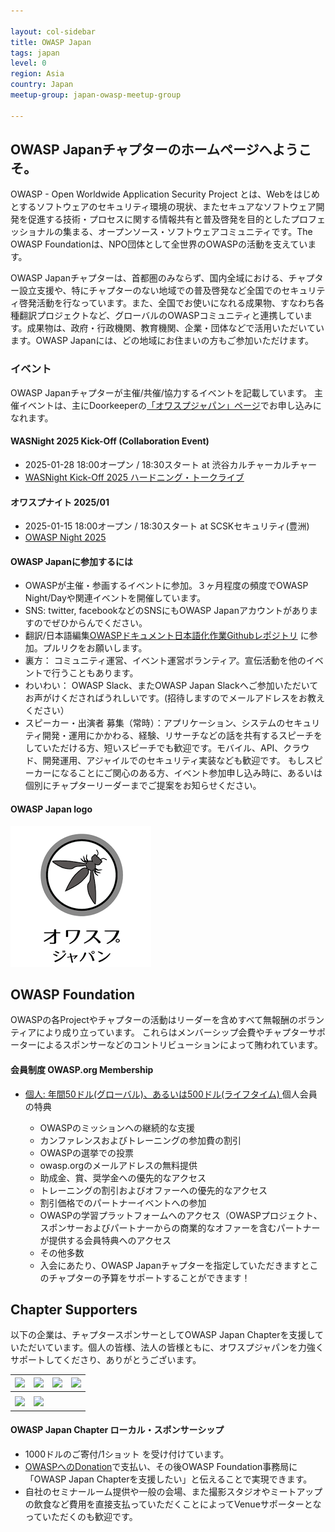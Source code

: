 ```yaml
---

layout: col-sidebar
title: OWASP Japan
tags: japan
level: 0
region: Asia
country: Japan
meetup-group: japan-owasp-meetup-group

---
```


## OWASP Japanチャプターのホームページへようこそ。

OWASP - Open Worldwide Application Security Project とは、Webをはじめとするソフトウェアのセキュリティ環境の現状、またセキュアなソフトウェア開発を促進する技術・プロセスに関する情報共有と普及啓発を目的としたプロフェッショナルの集まる、オープンソース・ソフトウェアコミュニティです。The OWASP Foundationは、NPO団体として全世界のOWASPの活動を支えています。

OWASP Japanチャプターは、首都圏のみならず、国内全域における、チャプター設立支援や、特にチャプターのない地域での普及啓発など全国でのセキュリティ啓発活動を行なっています。また、全国でお使いになれる成果物、すなわち各種翻訳プロジェクトなど、グローバルのOWASPコミュニティと連携しています。成果物は、政府・行政機関、教育機関、企業・団体などで活用いただいています。OWASP Japanには、どの地域にお住まいの方もご参加いただけます。

### イベント
OWASP Japanチャプターが主催/共催/協力するイベントを記載しています。
主催イベントは、主にDoorkeeperの[「オワスプジャパン」ページ](https://owasp.doorkeeper.jp/)でお申し込みになれます。

#### WASNight 2025 Kick-Off (Collaboration Event)
* 2025-01-28 18:00オープン / 18:30スタート at 渋谷カルチャーカルチャー
* [WASNight Kick-Off 2025 ハードニング・トークライブ](https://hardening.doorkeeper.jp/events/180356)

#### オワスプナイト 2025/01
* 2025-01-15 18:00オープン / 18:30スタート at SCSKセキュリティ(豊洲)
* [OWASP Night 2025](https://owasp.doorkeeper.jp/events/180284)

#### OWASP Japanに参加するには
* OWASPが主催・参画するイベントに参加。３ヶ月程度の頻度でOWASP Night/Dayや関連イベントを開催しています。
* SNS: twitter, facebookなどのSNSにもOWASP Japanアカウントがありますのでぜひからんでください。
* 翻訳/日本語編集[OWASPドキュメント日本語化作業Githubレポジトリ](https://github.com/owasp-ja) に参加。プルリクをお願いします。
* 裏方： コミュニティ運営、イベント運営ボランティア。宣伝活動を他のイベントで行うこともあります。
* わいわい： OWASP Slack、またOWASP Japan Slackへご参加いただいてお声がけくださればうれしいです。(招待しますのでメールアドレスをお教えください）
* スピーカー・出演者 募集（常時）：アプリケーション、システムのセキュリティ開発・運用にかかわる、経験、リサーチなどの話を共有するスピーチをしていただける方、短いスピーチでも歓迎です。モバイル、API、クラウド、開発運用、アジャイルでのセキュリティ実装なども歓迎です。 もしスピーカーになることにご関心のある方、イベント参加申し込み時に、あるいは個別にチャプターリーダーまでご提案をお知らせください。

#### OWASP Japan logo
[![OWASP Japan](assets/images/owasp-japan-katakana.png)](https://owasp.org/www-chapter-japan/)

## OWASP Foundation
OWASPの各Projectやチャプターの活動はリーダーを含めすべて無報酬のボランティアにより成り立っています。
これらはメンバーシップ会費やチャプターサポーターによるスポンサーなどのコントリビューションによって賄われています。

#### 会員制度 OWASP.org Membership
* [個人: 年間50ドル(グローバル)、あるいは500ドル(ライフタイム) ](https://owasp.glueup.com/organization/6727/memberships/)
  個人会員の特典

  * OWASPのミッションへの継続的な支援
  * カンファレンスおよびトレーニングの参加費の割引
  * OWASPの選挙での投票
  * owasp.orgのメールアドレスの無料提供
  * 助成金、賞、奨学金への優先的なアクセス
  * トレーニングの割引およびオファーへの優先的なアクセス
  * 割引価格でのパートナーイベントへの参加
  * OWASPの学習プラットフォームへのアクセス（OWASPプロジェクト、スポンサーおよびパートナーからの商業的なオファーを含むパートナーが提供する会員特典へのアクセス
  * その他多数
  * 入会にあたり、OWASP Japanチャプターを指定していただきますとこのチャプターの予算をサポートすることができます！


## Chapter Supporters
以下の企業は、チャプタースポンサーとしてOWASP Japan Chapterを支援していただいています。個人の皆様、法人の皆様ともに、オワスプジャパンを力強くサポートしてくださり、ありがとうございます。

| [<img src="https://owasp.org/www-chapter-japan/assets/images/SCSK-Security_J_B2.jpg" width="180">](https://scsksecurity.co.jp/)|[<img src="https://owasp.org/www-chapter-japan/assets/images/Cybozu.png" width="200">](https://cybozu.co.jp/en/company/)|[<img src="https://owasp.org/assets/images/corp-member-logo/ub-secure.png" width="200">](https://www.ubsecure.jp/) |[<img src="https://owasp.org/assets/images/corp-member-logo/aeyesecuritylab-logo.png" width="160">](https://www.aeyesec.jp/) |
|----|----|----|----|
|||||
| [<img src="https://owasp.org/www-chapter-japan/assets/images/snyk.png" width="200">](https://go.snyk.io/jp.html) | [<img src="https://owasp.org/www-chapter-japan/assets/images/Fastly_logo_2020.jpg" width="200">](https://www.fastly.com/jp/) |

#### OWASP Japan Chapter ローカル・スポンサーシップ	
   * 1000ドルのご寄付/1ショット を受け付けています。
   * [OWASPへのDonation](https://owasp.org/donate/)で支払い、その後OWASP Foundation事務局に「OWASP Japan Chapterを支援したい」と伝えることで実現できます。
   * 自社のセミナールーム提供や一般の会場、また撮影スタジオやミートアップの飲食など費用を直接支払っていただくことによってVenueサポーターとなっていただくのも歓迎です。
